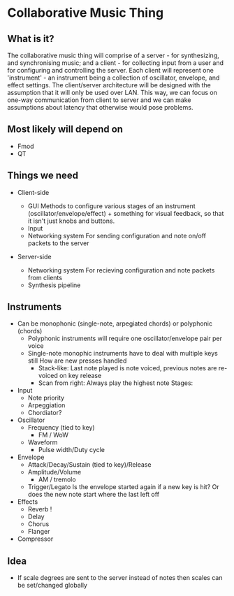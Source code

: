 Collaborative Music Thing
=========================

What is it?
-----------
The collaborative music thing will comprise of a server - for synthesizing, and synchronising music; and a client - for collecting input from a user and for configuring and controlling the server. Each client will represent one 'instrument' - an instrument being a collection of oscillator, envelope, and effect settings. The client/server architecture will be designed with the assumption that it will only be used over LAN. This way, we can focus on one-way communication from client to server and we can make assumptions about latency that otherwise would pose problems.

Most likely will depend on
--------------------------
- Fmod
- QT

Things we need
--------------
- Client-side
    - GUI
        Methods to configure various stages of an instrument (oscillator/envelope/effect) + something for visual feedback, so that it isn't just knobs and buttons.
    - Input
    - Networking system
        For sending configuration and note on/off packets to the server

- Server-side
    - Networking system
        For recieving configuration and note packets from clients
    - Synthesis pipeline


Instruments
-----------
- Can be monophonic (single-note, arpegiated chords) or polyphonic (chords)
    - Polyphonic instruments will require one oscillator/envelope pair per voice
    - Single-note monophic instruments have to deal with multiple keys still
        How are new presses handled
        - Stack-like: Last note played is note voiced, previous notes are re-voiced on key release
        - Scan from right: Always play the highest note
Stages:
- Input
    - Note priority
    - Arpeggiation
    - Chordiator?
- Oscillator
    - Frequency (tied to key)
        - FM / WoW
    - Waveform
        - Pulse width/Duty cycle
- Envelope
    - Attack/Decay/Sustain (tied to key)/Release
    - Amplitude/Volume
        - AM / tremolo
    - Trigger/Legato
        Is the envelope started again if a new key is hit?
        Or does the new note start where the last left off
- Effects
    - Reverb !
    - Delay
    - Chorus
    - Flanger
- Compressor

Idea
----
- If scale degrees are sent to the server instead of notes then scales can be set/changed globally
